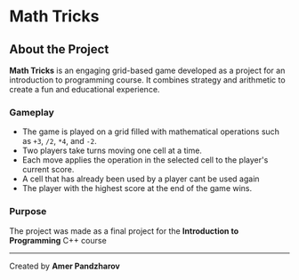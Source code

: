 # Math Tricks

## About the Project

**Math Tricks** is an engaging grid-based game developed as a project for an introduction to programming course. It combines strategy and arithmetic to create a fun and educational experience. 

### Gameplay
- The game is played on a grid filled with mathematical operations such as `+3`, `/2`, `*4`, and `-2`.
- Two players take turns moving one cell at a time.
- Each move applies the operation in the selected cell to the player's current score.
- A cell that has already been used by a player cant be used again
- The player with the highest score at the end of the game wins.

### Purpose

The project was made as a final project for the **Introduction to Programming** C++ course  

---

Created by **Amer Pandzharov**

